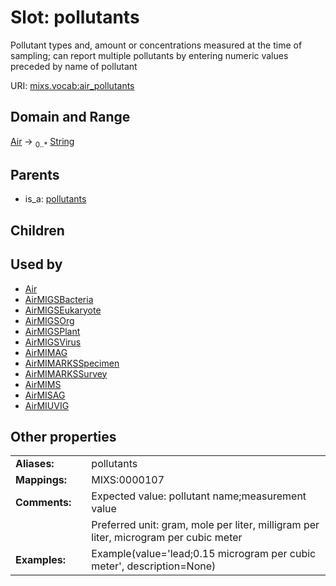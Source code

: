 
# Slot: pollutants


Pollutant types and, amount or concentrations measured at the time of sampling; can report multiple pollutants by entering numeric values preceded by name of pollutant

URI: [mixs.vocab:air_pollutants](https://w3id.org/mixs/vocab/air_pollutants)


## Domain and Range

[Air](Air.md) &#8594;  <sub>0..\*</sub> [String](types/String.md)

## Parents

 *  is_a: [pollutants](pollutants.md)

## Children


## Used by

 * [Air](Air.md)
 * [AirMIGSBacteria](AirMIGSBacteria.md)
 * [AirMIGSEukaryote](AirMIGSEukaryote.md)
 * [AirMIGSOrg](AirMIGSOrg.md)
 * [AirMIGSPlant](AirMIGSPlant.md)
 * [AirMIGSVirus](AirMIGSVirus.md)
 * [AirMIMAG](AirMIMAG.md)
 * [AirMIMARKSSpecimen](AirMIMARKSSpecimen.md)
 * [AirMIMARKSSurvey](AirMIMARKSSurvey.md)
 * [AirMIMS](AirMIMS.md)
 * [AirMISAG](AirMISAG.md)
 * [AirMIUVIG](AirMIUVIG.md)

## Other properties

|  |  |  |
| --- | --- | --- |
| **Aliases:** | | pollutants |
| **Mappings:** | | MIXS:0000107 |
| **Comments:** | | Expected value: pollutant name;measurement value |
|  | | Preferred unit: gram, mole per liter, milligram per liter, microgram per cubic meter |
| **Examples:** | | Example(value='lead;0.15 microgram per cubic meter', description=None) |


